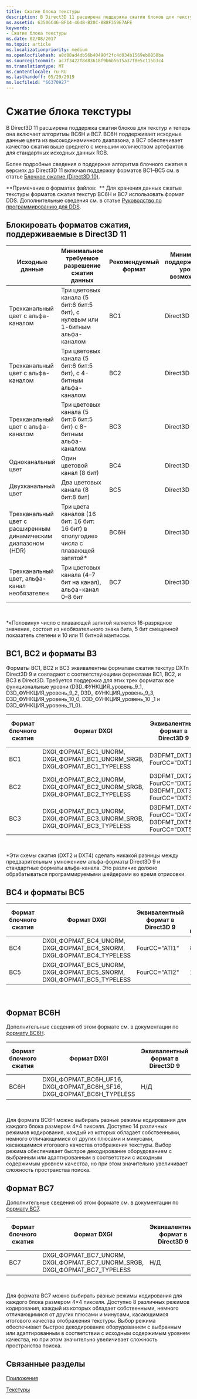 ```yaml
---
title: Сжатие блока текстуры
description: В Direct3D 11 расширена поддержка сжатия блоков для текстур и теперь она включает алгоритмы BC6H и BC7.
ms.assetid: 63506C46-BF14-464B-B20C-8B8F359E7AFE
keywords:
- Сжатие блока текстуры
ms.date: 02/08/2017
ms.topic: article
ms.localizationpriority: medium
ms.openlocfilehash: a8d88ad4db56b40490f2fc4d034b1569eb0850ba
ms.sourcegitcommit: ac7f3422f8d83618f9b6b5615a37f8e5c115b3c4
ms.translationtype: MT
ms.contentlocale: ru-RU
ms.lasthandoff: 05/29/2019
ms.locfileid: "66370927"
---
```

# <a name="texture-block-compression"></a>Сжатие блока текстуры


В Direct3D 11 расширена поддержка сжатия блоков для текстур и теперь она включает алгоритмы BC6H и BC7. BC6H поддерживает исходные данные цвета из высокодинамичного диапазона, а BC7 обеспечивает качество сжатия выше среднего с меньшим количеством артефактов для стандартных исходных данных RGB.

Более подробные сведения о поддержке алгоритма блочного сжатия в версиях до Direct3D 11 включая поддержку форматов BC1–BC5 см. в статье [Блочное сжатие (Direct3D 10)](https://docs.microsoft.com/windows/desktop/direct3d10/d3d10-graphics-programming-guide-resources-block-compression).

**Примечание о форматах файлов:  ** Для хранения данных сжатые текстуры форматов сжатия текстур BC6H и BC7 использовать формат DDS. Дополнительные сведения см. в статье [Руководство по программированию для DDS](https://docs.microsoft.com/windows/desktop/direct3ddds/dx-graphics-dds-pguide).

## <a name="span-idblockcompressionformatssupportedindirect3d11spanspan-idblockcompressionformatssupportedindirect3d11spanspan-idblockcompressionformatssupportedindirect3d11spanblock-compression-formats-supported-in-direct3d-11"></a><span id="Block_Compression_Formats_Supported_in_Direct3D_11"></span><span id="block_compression_formats_supported_in_direct3d_11"></span><span id="BLOCK_COMPRESSION_FORMATS_SUPPORTED_IN_DIRECT3D_11"></span>Блокировать форматов сжатия, поддерживаемые в Direct3D 11


| Исходные данные                                  | Минимальное требуемое разрешение сжатия данных                              | Рекомендуемый формат | Минимальный поддерживаемый уровень возможностей |
|----------------------------------------------|---------------------------------------------------------------------------|--------------------|---------------------------------|
| Трехканальный цвет с альфа-каналом       | Три цветовых канала (5 бит:6 бит:5 бит), с нулевым или 1-битным альфа-каналом  | BC1                | Direct3D 9.1                    |
| Трехканальный цвет с альфа-каналом       | Три цветовых канала (5 бит:6 бит:5 бит), с 4-битным альфа-каналом         | BC2                | Direct3D 9.1                    |
| Трехканальный цвет с альфа-каналом       | Три цветовых канала (5 бит:6 бит:5 бит) с 8-битным альфа-каналом          | BC3                | Direct3D 9.1                    |
| Одноканальный цвет                            | Один цветовой канал (8 бит)                                                | BC4                | Direct3D 10                     |
| Двухканальный цвет                            | Два цветовых канала (8 бит:8 бит)                                        | BC5                | Direct3D 10                     |
| Трехканальный цвет с расширенным динамическим диапазоном (HDR) | Три цвета каналов (16 бит: 16 бит: 16 бит) в «полугодие» числа с плавающей запятой\* | BC6H               | Direct3D 11                     |
| Трехканальный цвет, альфа-канал необязателен  | Три цветовых канала (4–7 бит на канал), альфа-канал 0–8 бит  | BC7                | Direct3D 11                     |

 

\*«Половину» число с плавающей запятой является 16-разрядное значение, состоит из необязательного знака бита, 5 бит смещенной показатель степени и 10 или 11 битной мантиссы.
## <a name="span-idbc1bc2andb3formatsspanspan-idbc1bc2andb3formatsspanspan-idbc1bc2andb3formatsspanbc1-bc2-and-b3-formats"></a><span id="BC1__BC2__and_B3_Formats"></span><span id="bc1__bc2__and_b3_formats"></span><span id="BC1__BC2__AND_B3_FORMATS"></span>BC1, BC2 и форматы B3


Форматы BC1, BC2 и BC3 эквивалентны форматам сжатия текстур DXTn Direct3D 9 и совпадают с соответствующими форматами BC1, BC2, и BC3 в Direct3D. Требуется поддержка для этих трех форматах все функциональные уровни (D3D\_ФУНКЦИЯ\_уровень\_9\_1, D3D\_ФУНКЦИЯ\_уровень\_9\_2, D3D\_ ФУНКЦИЯ\_уровень\_9\_3, D3D\_ФУНКЦИЯ\_уровень\_10\_0, D3D\_ФУНКЦИЯ\_уровень\_10 \_1 и D3D\_ФУНКЦИЯ\_уровень\_11\_0).

| Формат блочного сжатия | Формат DXGI                                                                           | Эквивалентный формат в Direct3D 9                               | Байт в блоке 4×4 пикселя |
|--------------------------|---------------------------------------------------------------------------------------|------------------------------------------------------------|---------------------------|
| BC1                      | DXGI\_ФОРМАТ\_BC1\_UNORM, DXGI\_ФОРМАТ\_BC1\_UNORM\_SRGB, DXGI\_ФОРМАТ\_BC1\_TYPELESS | D3DFMT\_DXT1, FourCC="DXT1"                                | 8                         |
| BC2                      | DXGI\_ФОРМАТ\_BC2\_UNORM, DXGI\_ФОРМАТ\_BC2\_UNORM\_SRGB, DXGI\_ФОРМАТ\_BC2\_TYPELESS | D3DFMT\_DXT2\*, FourCC="DXT2", D3DFMT\_DXT3, FourCC="DXT3" | 16                        |
| BC3                      | DXGI\_ФОРМАТ\_BC3\_UNORM, DXGI\_ФОРМАТ\_BC3\_UNORM\_SRGB, DXGI\_ФОРМАТ\_BC3\_TYPELESS | D3DFMT\_DXT4\*, FourCC="DXT4", D3DFMT\_DXT5, FourCC="DXT5" | 16                        |

 

\*Эти схемы сжатия (DXT2 и DXT4) сделать никакой разницы между предварительным умножением альфа-форматы Direct3D 9 и стандартные форматы альфа-канала. Это различие должно обрабатываться программируемыми шейдерами во время отрисовки.

## <a name="span-idbc4andbc5formatsspanspan-idbc4andbc5formatsspanspan-idbc4andbc5formatsspanbc4-and-bc5-formats"></a><span id="BC4_and_BC5_Formats"></span><span id="bc4_and_bc5_formats"></span><span id="BC4_AND_BC5_FORMATS"></span>BC4 и форматы BC5


| Формат блочного сжатия | Формат DXGI                                                                     | Эквивалентный формат в Direct3D 9 | Байт в блоке 4×4 пикселя |
|--------------------------|---------------------------------------------------------------------------------|------------------------------|---------------------------|
| BC4                      | DXGI\_ФОРМАТ\_BC4\_UNORM, DXGI\_ФОРМАТ\_BC4\_SNORM, DXGI\_ФОРМАТ\_BC4\_TYPELESS | FourCC="ATI1"                | 8                         |
| BC5                      | DXGI\_ФОРМАТ\_BC5\_UNORM, DXGI\_ФОРМАТ\_BC5\_SNORM, DXGI\_ФОРМАТ\_BC5\_TYPELESS | FourCC="ATI2"                | 16                        |

 

## <a name="span-idbc6hformatspanspan-idbc6hformatspanspan-idbc6hformatspanbc6h-format"></a><span id="BC6H_Format"></span><span id="bc6h_format"></span><span id="BC6H_FORMAT"></span>Формат BC6H


Дополнительные сведения об этом формате см. в документации по [формату BC6H](https://docs.microsoft.com/windows/desktop/direct3d11/bc6h-format).

| Формат блочного сжатия | Формат DXGI                                                                      | Эквивалентный формат в Direct3D 9 | Байт в блоке 4×4 пикселя |
|--------------------------|----------------------------------------------------------------------------------|------------------------------|---------------------------|
| BC6H                     | DXGI\_ФОРМАТ\_BC6H\_UF16, DXGI\_ФОРМАТ\_BC6H\_SF16, DXGI\_ФОРМАТ\_BC6H\_TYPELESS | Н/Д                          | 16                        |

 

Для формата BC6H можно выбирать разные режимы кодирования для каждого блока размером 4×4 пикселя. Доступно 14 различных режимов кодирования, каждый из которых обладает собственными, немного отличающимися от других плюсами и минусами, касающимися итогового качества отображения текстуры. Выбор режима обеспечивает быстрое декодирование оборудованием с выбранным или адаптированным в соответствии с исходным содержимым уровнем качества, но при этом значительно увеличивает сложность пространства поиска.

## <a name="span-idbc7formatspanspan-idbc7formatspanspan-idbc7formatspanbc7-format"></a><span id="BC7_Format"></span><span id="bc7_format"></span><span id="BC7_FORMAT"></span>Формат BC7


Дополнительные сведения об этом формате см. в документации по [формату BC7](https://docs.microsoft.com/windows/desktop/direct3d11/bc7-format).

| Формат блочного сжатия | Формат DXGI                                                                           | Эквивалентный формат в Direct3D 9 | Байт в блоке 4×4 пикселя |
|--------------------------|---------------------------------------------------------------------------------------|------------------------------|---------------------------|
| BC7                      | DXGI\_ФОРМАТ\_BC7\_UNORM, DXGI\_ФОРМАТ\_BC7\_UNORM\_SRGB, DXGI\_ФОРМАТ\_BC7\_TYPELESS | Н/Д                          | 16                        |

 

Для формата BC7 можно выбирать разные режимы кодирования для каждого блока размером 4×4 пикселя. Доступно 8 различных режимов кодирования, каждый из которых обладает собственными, немного отличающимися от других плюсами и минусами, касающимися итогового качества отображения текстуры. Выбор режима обеспечивает быстрое декодирование оборудованием с выбранным или адаптированным в соответствии с исходным содержимым уровнем качества, но при этом значительно увеличивает сложность пространства поиска.

## <a name="span-idrelated-topicsspanrelated-topics"></a><span id="related-topics"></span>Связанные разделы


[Приложения](appendix.md)

[Текстуры](https://docs.microsoft.com/windows/desktop/direct3d11/overviews-direct3d-11-resources-textures)

 

 




